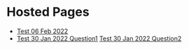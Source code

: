 <h1>Hosted Pages</h1>
<ul>
    <li><a href = "https://ni-t-in.github.io/Test/Test%2006%20Feb%202022/index.html">Test 06 Feb 2022</a></li>
    <li><a href = "https://ni-t-in.github.io/Test/Test%2030%20Jan%202022/Question1.html">Test 30 Jan 2022 Question1</a>
          <a href = "https://ni-t-in.github.io/Test/Test%2030%20Jan%202022/Question2.html">Test 30 Jan 2022 Question2</a>
     </li>      
</ul>